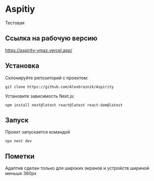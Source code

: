 # Aspitiy

Тестовая

## Ссылка на рабочую версию

https://aspirity-ymaz.vercel.app/

## Установка

Склонируйте репозиторий с проектом:

`git clone https://github.com/Alexbraznik/Aspirity`

Установите зависимость Next.js:

`npm install next@latest react@latest react-dom@latest`

## Запуск

Проект запускается командой

`npx next dev`

## Пометки

Адаптив сделан только для широких экранов и устройств шириной меньше 360px
